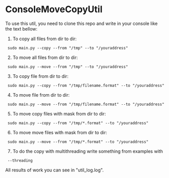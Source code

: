 # ConsoleMoveCopyUtil


To use this util, you need to clone this repo and write in your console like the text bellow:

1. To copy all files from dir to dir:
```
 sudo main.py --copy --from "/tmp" --to "/youraddress" 
```

2. To move all files from dir to dir:
```
 sudo main.py --move --from "/tmp" --to "/youraddress" 
```

3. To copy file from dir to dir:
```
 sudo main.py --copy --from "/tmp/filename.format" --to "/youraddress" 
```

4. To move file from dir to dir:
```
 sudo main.py --move --from "/tmp/filename.format" --to "/youraddress" 
```

5. To move copy files with mask from dir to dir:
```
 sudo main.py --copy --from "/tmp/*.format" --to "/youraddress" 
```

6. To move move files with mask from dir to dir:
```
 sudo main.py --move --from "/tmp/*.format" --to "/youraddress" 
```

7. To do the copy with multithreading write something from examples with 
```
 --threading
```

All results of work you can see in "util_log.log".

